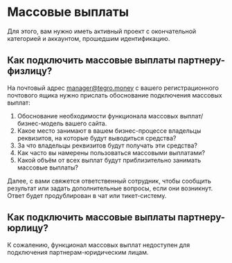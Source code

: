 # Массовые выплаты

Для этого, вам нужно иметь активный проект с окончательной категорией и аккаунтом, прошедшим идентификацию.

## Как подключить массовые выплаты партнеру-физлицу?

На почтовый адрес manager@tegro.money с вашего регистрационного почтового ящика нужно прислать обоснование подключения массовых выплат:

1. Обоснование необходимости функционала массовых выплат/бизнес-модель вашего сайта.
2. Какое место занимают в вашем бизнес-процессе владельцы реквизитов, на которые будут выводиться средства?
3. За что владельцы реквизитов будут получать эти средства?
4. Как часто вы намерены пользоваться массовыми выплатами?
5. Какой объём от всех выплат будут приблизительно занимать массовые выплаты?

Далее, с вами свяжется ответственный сотрудник, чтобы сообщить результат или задать дополнительные вопросы, если они возникнут. Ответ будет продублирован в чат или тикет-систему.

## Как подключить массовые выплаты партнеру-юрлицу?

К сожалению, функционал массовых выплат недоступен для подключения партнерам-юридическим лицам.
